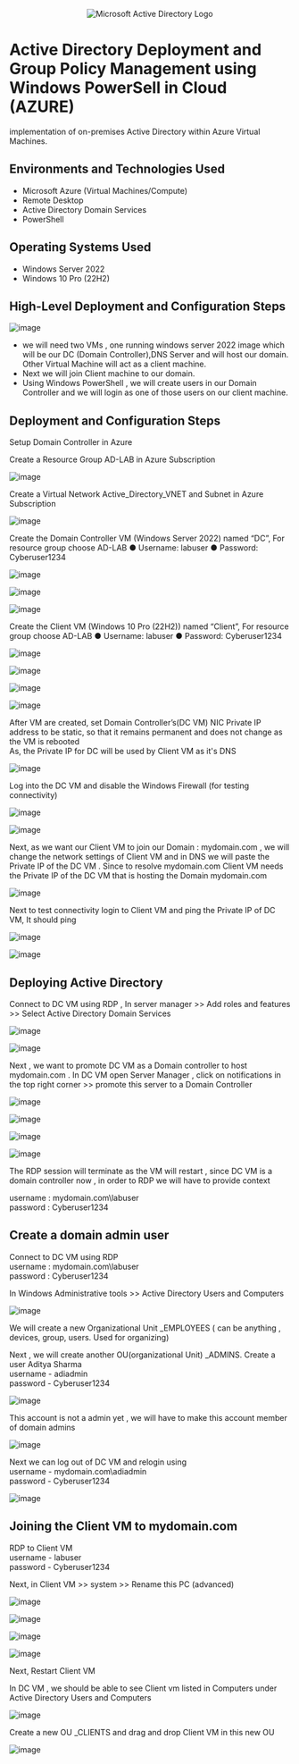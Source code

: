 <p align="center">
<img src="https://i.imgur.com/pU5A58S.png" alt="Microsoft Active Directory Logo"/>
</p>

<h1>Active Directory Deployment and Group Policy Management using Windows PowerSell in Cloud (AZURE)</h1>
implementation of on-premises Active Directory within Azure Virtual Machines.<br />

<h2>Environments and Technologies Used</h2>

- Microsoft Azure (Virtual Machines/Compute)
- Remote Desktop
- Active Directory Domain Services
- PowerShell

<h2>Operating Systems Used </h2>

- Windows Server 2022
- Windows 10 Pro (22H2)

<h2>High-Level Deployment and Configuration Steps</h2>

![image](https://github.com/user-attachments/assets/06a8dcf8-c145-4f5d-9cad-f1f72df3812a)


- we will need two VMs , one running windows server 2022 image which will be our DC (Domain Controller),DNS Server and will 
  host our domain. Other Virtual Machine will act as a client machine. 
- Next we will join Client machine to our domain. 
- Using Windows PowerShell , we will create users in our Domain Controller and we will login as one of those users on our 
  client machine.

<h2>Deployment and Configuration Steps</h2>
Setup Domain Controller in Azure<br />

Create a Resource Group AD-LAB in Azure Subscription<br />

![image](https://github.com/user-attachments/assets/ee6ea044-82fd-4e16-acc0-9fba6bd92600)

Create a Virtual Network Active_Directory_VNET and Subnet in Azure Subscription<br />

![image](https://github.com/user-attachments/assets/d7a6d04d-d8d0-4b26-86e4-d2f31a829a4f)

Create the Domain Controller VM (Windows Server 2022) named “DC”, For resource group choose AD-LAB
● Username: labuser
● Password: Cyberuser1234

![image](https://github.com/user-attachments/assets/ca34fcd1-7802-4428-a40b-fa6c41742a4c)

![image](https://github.com/user-attachments/assets/4b652c84-b2ba-47dd-8f80-64119b1c5967)

![image](https://github.com/user-attachments/assets/a0c21344-4b01-4517-aa06-a5e57f09f51e)


Create the Client VM (Windows 10 Pro (22H2)) named “Client”, For resource group choose AD-LAB
● Username: labuser
● Password: Cyberuser1234

![image](https://github.com/user-attachments/assets/1c619ebe-2552-49fd-9325-f8c175834482)

![image](https://github.com/user-attachments/assets/150176d9-178d-4732-acfa-d51bb393d897)

![image](https://github.com/user-attachments/assets/abe2da51-632a-4b44-80c1-33d863192e71)

![image](https://github.com/user-attachments/assets/56adc63e-eb23-487c-aa38-0f037eafd15e)

After VM are created, set Domain Controller’s(DC VM) NIC Private IP address to be static, so that it remains permanent and does not change as the VM is rebooted <br />
As, the Private IP for DC will be used by Client VM as it's DNS<br />

![image](https://github.com/user-attachments/assets/08a69e8c-fd9f-49eb-ac77-4ea5c6dca9f5)

Log into the DC VM and disable the Windows Firewall (for testing connectivity)

![image](https://github.com/user-attachments/assets/f404886b-2e20-4b5e-9361-8c43224bb7e9)

![image](https://github.com/user-attachments/assets/de43ba60-c094-48cd-b623-2788e3bd15ff)

Next, as we want our Client VM to join our Domain : mydomain.com , we will change the network settings of Client VM and in DNS we will paste the Private IP of the DC VM . Since to resolve mydomain.com Client VM needs the Private IP of the DC VM that is hosting the Domain mydomain.com

![image](https://github.com/user-attachments/assets/71be74c6-99e5-4744-84e2-31f01181b50d)

Next to test connectivity login to Client VM and ping the Private IP of DC VM, It should ping

![image](https://github.com/user-attachments/assets/14f8cd6c-4b3b-48ed-9997-211bd5e6bf44)

![image](https://github.com/user-attachments/assets/fbab6602-0c6d-42ea-97d9-3fd7f94d4a9b)

<h2>Deploying Active Directory</h2>

Connect to DC VM using RDP , In server manager >> Add roles and features >> Select Active Directory Domain Services 

![image](https://github.com/user-attachments/assets/b4261277-8138-48b0-90f2-1c4330720ac0)

![image](https://github.com/user-attachments/assets/8596750c-57a9-4bdc-9db1-c84645f4015a)

Next , we want to promote DC VM as a Domain controller to host mydomain.com . In DC VM open Server Manager , click on notifications in the top right corner >> promote this server to a Domain Controller 

![image](https://github.com/user-attachments/assets/4ed7fa81-a7d7-48ef-a2e3-8e9a54de7e56)

![image](https://github.com/user-attachments/assets/8894ff79-39ae-481e-b5e6-67a3e9f42bb7)

![image](https://github.com/user-attachments/assets/7d28e896-ee7a-42b7-8856-365b971dea4f)

![image](https://github.com/user-attachments/assets/5de17d59-beec-492e-bf3d-b25d691efdff)

The RDP session will terminate as the VM will restart , since DC VM is a domain controller now , in order to RDP we will have to provide context <br />

username : mydomain.com\labuser<br />
password : Cyberuser1234<br />

<h2>Create a domain admin user </h2>

Connect to DC VM using RDP<br />
username : mydomain.com\labuser<br />
password : Cyberuser1234<br />

In Windows Administrative tools >> Active Directory Users and Computers 

![image](https://github.com/user-attachments/assets/dab4ac33-5f45-42b4-8cfb-704af30a50df)

We will create a new Organizational Unit _EMPLOYEES ( can be anything , devices, group, users. Used for organizing)

Next , we will create another OU(organizational Unit) _ADMINS. Create a user Aditya Sharma <br />
username - adiadmin  <br />
password - Cyberuser1234<br />

![image](https://github.com/user-attachments/assets/83974f1d-65cb-4271-bbb4-ace91b5d61ce)

This account is not a admin yet , we will have to make this account member of domain admins 

![image](https://github.com/user-attachments/assets/fe4baaa1-8073-4518-bfe1-6259fe1b8e01)

Next we can log out of DC VM and relogin using <br />
username - mydomain.com\adiadmin  <br />
password - Cyberuser1234<br />

![image](https://github.com/user-attachments/assets/06eda647-0d78-41d8-bc12-50a221a4f3f6)

<h2>Joining the Client VM to mydomain.com</h2>

RDP to Client VM <br />
username - labuser <br />
password - Cyberuser1234<br />


Next, in Client VM >> system >> Rename this PC (advanced)

![image](https://github.com/user-attachments/assets/c3c2bb4c-03ae-4066-b592-c4698dfb6e80)

![image](https://github.com/user-attachments/assets/fcd85149-c459-4697-ba96-5942708c11a7)

![image](https://github.com/user-attachments/assets/f52b9834-58a7-4b62-9144-8dff627091f2)

![image](https://github.com/user-attachments/assets/2c4e52fd-a24c-401c-a9b2-6db8e5146d51)

Next, Restart Client VM<br />

In DC VM , we should be able to see Client vm listed in Computers under Active Directory Users and Computers

![image](https://github.com/user-attachments/assets/198e8cad-ba5a-40a5-a0e8-ed9acbcc75f8)

Create a new OU _CLIENTS and drag and drop Client VM in this new OU

![image](https://github.com/user-attachments/assets/fce3504f-0eb9-4129-8e44-8afe799eeb53)





































